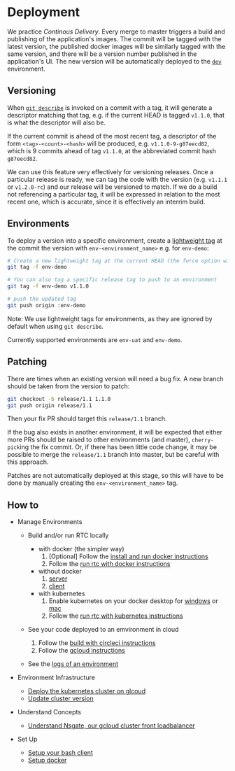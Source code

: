 # Deployment

We practice _Continous Delivery_. Every merge to master triggers a build and publishing of the application's images.
The commit will be tagged with the latest version, the published docker images will be similarly tagged with the same version, and there will be a version number published in the application's UI. The new version will be automatically deployed to the [`dev`](https://web-dev.adaptivecluster.com/) environment.

## Versioning

When [`git describe`](https://git-scm.com/docs/git-describe) is invoked on a commit with a tag, it will generate a descriptor matching that tag, e.g. if the current HEAD is tagged `v1.1.0`, that is what the descriptor will also be.

If the current commit is ahead of the most recent tag, a descriptor of the form `<tag>-<count>-<hash>` will be produced, e.g. `v1.1.0-9-g87eecd82`, which is 9 commits ahead of tag `v1.1.0`, at the abbreviated commit hash `g87eecd82`.

We can use this feature very effectively for versioning releases. Once a particular release is ready, we can tag
the code with the version (e.g. `v1.1.1` or `v1.2.0-rc`) and our release will be versioned to match. If we do a build not referencing a particular tag, it will be expressed in relation to the most recent one, which is accurate, since it is effectively an interrim build.

## Environments

To deploy a version into a specific environment, create a [lightweight tag](https://git-scm.com/book/en/v2/Git-Basics-Tagging) at the commit the version with `env-<environment_name>` e.g. for `env-demo`:

```bash
# Create a new lightweight tag at the current HEAD (the force option will overwrite the tag if it exists)
git tag -f env-demo

# You can also tag a specific release tag to push to an environment
git tag -f env-demo v1.1.0

# push the updated tag
git push origin :env-demo
```

Note: We use lightweight tags for environments, as they are ignored by default when using `git describe`.

Currently supported environments are `env-uat` and `env-demo`.

## Patching

There are times when an existing version will need a bug fix.
A new branch should be taken from the version to patch:

```bash
git checkout -b release/1.1 1.1.0
git push origin release/1.1
```

Then your fix PR should target this `release/1.1` branch.

If the bug also exists in another environment, it will be expected that either more PRs should be raised to other environments (and master), `cherry-pick`ing the fix commit. Or, if there has been little code change, it may be possible to merge the `release/1.1` branch into master, but be careful with this approach.

Patches are not automatically deployed at this stage, so this will have to be done by manually creating the `env-<environment_name>` tag.

## How to

- Manage Environments

  - Build and/or run RTC locally

    - with docker (the simpler way)
      1. [Optional] Follow the [install and run docker instructions](./docker-setup.md)
      2. Follow the [run rtc with docker instructions](./run-rtc-with-docker.md)
    - without docker
      1. [server](../server.md)
      2. [client](../../src/client/README.md)
    - with kubernetes
      1. Enable kubernetes on your docker desktop for [windows] or [mac]
      2. Follow the [run rtc with kubernetes instructions](./run-rtc-with-kubernetes.md)

  - See your code deployed to an emvironment in cloud
    1. Follow the [build with circleci instructions](./circleci.md)
    2. Follow the [gcloud instructions](./gcloud.md)
  - See the [logs of an environment](./logs.md)

- Environment Infrastructure
  - [Deploy the kubernetes cluster on glcoud](./gcloud.md#Deploy-a-kubernetes-cluster-on-gcloud)
  - [Update cluster version](./gcloud.md#Update-cluster-instance-version)
- Understand Concepts
  - [Understand Nsgate, our gcloud cluster front loadbalancer](./nsgate.md)
- Set Up
  - [Setup your bash client](./bash-setup.md)
  - [Setup docker](./docker-setup.md)

[windows]: https://www.docker.com/blog/docker-windows-desktop-now-kubernetes/
[mac]: https://docs.docker.com/docker-for-mac/#kubernetes
